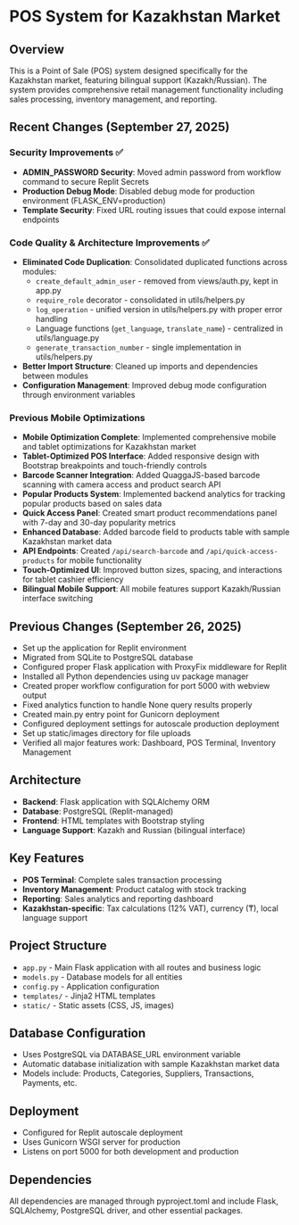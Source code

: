 # POS System for Kazakhstan Market

## Overview
This is a Point of Sale (POS) system designed specifically for the Kazakhstan market, featuring bilingual support (Kazakh/Russian). The system provides comprehensive retail management functionality including sales processing, inventory management, and reporting.

## Recent Changes (September 27, 2025)
### Security Improvements ✅
- **ADMIN_PASSWORD Security**: Moved admin password from workflow command to secure Replit Secrets
- **Production Debug Mode**: Disabled debug mode for production environment (FLASK_ENV=production)
- **Template Security**: Fixed URL routing issues that could expose internal endpoints

### Code Quality & Architecture Improvements ✅  
- **Eliminated Code Duplication**: Consolidated duplicated functions across modules:
  - `create_default_admin_user` - removed from views/auth.py, kept in app.py
  - `require_role` decorator - consolidated in utils/helpers.py
  - `log_operation` - unified version in utils/helpers.py with proper error handling
  - Language functions (`get_language`, `translate_name`) - centralized in utils/language.py
  - `generate_transaction_number` - single implementation in utils/helpers.py
- **Better Import Structure**: Cleaned up imports and dependencies between modules
- **Configuration Management**: Improved debug mode configuration through environment variables

### Previous Mobile Optimizations
- **Mobile Optimization Complete**: Implemented comprehensive mobile and tablet optimizations for Kazakhstan market
- **Tablet-Optimized POS Interface**: Added responsive design with Bootstrap breakpoints and touch-friendly controls
- **Barcode Scanner Integration**: Added QuaggaJS-based barcode scanning with camera access and product search API
- **Popular Products System**: Implemented backend analytics for tracking popular products based on sales data
- **Quick Access Panel**: Created smart product recommendations panel with 7-day and 30-day popularity metrics
- **Enhanced Database**: Added barcode field to products table with sample Kazakhstan market data
- **API Endpoints**: Created `/api/search-barcode` and `/api/quick-access-products` for mobile functionality
- **Touch-Optimized UI**: Improved button sizes, spacing, and interactions for tablet cashier efficiency
- **Bilingual Mobile Support**: All mobile features support Kazakh/Russian interface switching

## Previous Changes (September 26, 2025)
- Set up the application for Replit environment
- Migrated from SQLite to PostgreSQL database  
- Configured proper Flask application with ProxyFix middleware for Replit
- Installed all Python dependencies using uv package manager
- Created proper workflow configuration for port 5000 with webview output
- Fixed analytics function to handle None query results properly
- Created main.py entry point for Gunicorn deployment
- Configured deployment settings for autoscale production deployment
- Set up static/images directory for file uploads
- Verified all major features work: Dashboard, POS Terminal, Inventory Management

## Architecture
- **Backend**: Flask application with SQLAlchemy ORM
- **Database**: PostgreSQL (Replit-managed)
- **Frontend**: HTML templates with Bootstrap styling
- **Language Support**: Kazakh and Russian (bilingual interface)

## Key Features
- **POS Terminal**: Complete sales transaction processing
- **Inventory Management**: Product catalog with stock tracking
- **Reporting**: Sales analytics and reporting dashboard
- **Kazakhstan-specific**: Tax calculations (12% VAT), currency (₸), local language support

## Project Structure
- `app.py` - Main Flask application with all routes and business logic
- `models.py` - Database models for all entities
- `config.py` - Application configuration
- `templates/` - Jinja2 HTML templates
- `static/` - Static assets (CSS, JS, images)

## Database Configuration
- Uses PostgreSQL via DATABASE_URL environment variable
- Automatic database initialization with sample Kazakhstan market data
- Models include: Products, Categories, Suppliers, Transactions, Payments, etc.

## Deployment
- Configured for Replit autoscale deployment
- Uses Gunicorn WSGI server for production
- Listens on port 5000 for both development and production

## Dependencies
All dependencies are managed through pyproject.toml and include Flask, SQLAlchemy, PostgreSQL driver, and other essential packages.